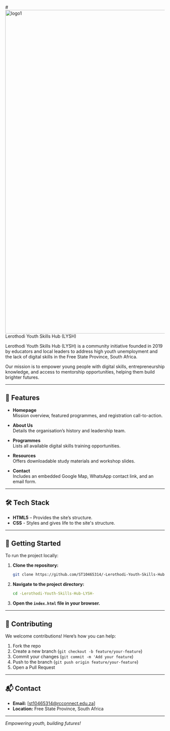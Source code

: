 #<img width="1024" height="1024" alt="logo1" src="https://github.com/user-attachments/assets/812ea805-c6ef-4cdf-bb47-05187df92a3f" />
 Lerothodi Youth Skills Hub (LYSH)

Lerothodi Youth Skills Hub (LYSH) is a community initiative founded in 2019 by educators and local leaders to address high youth unemployment and the lack of digital skills in the Free State Province, South Africa.

Our mission is to empower young people with digital skills, entrepreneurship knowledge, and access to mentorship opportunities, helping them build brighter futures.

---

## 🌟 Features

- **Homepage**  
  Mission overview, featured programmes, and registration call-to-action.

- **About Us**  
  Details the organisation’s history and leadership team.

- **Programmes**  
  Lists all available digital skills training opportunities.

- **Resources**  
  Offers downloadable study materials and workshop slides.

- **Contact**  
  Includes an embedded Google Map, WhatsApp contact link, and an email form.

---

## 🛠️ Tech Stack

- **HTML5** – Provides the site’s structure.
- **CSS** - Styles and gives life to the site's structure.

---

## 🚀 Getting Started

To run the project locally:

1. **Clone the repository:**
   ```bash
   git clone https://github.com/ST10465314/-Lerothodi-Youth-Skills-Hub-LYSH-.git
   ```
2. **Navigate to the project directory:**
   ```bash
   cd -Lerothodi-Youth-Skills-Hub-LYSH-
   ```
3. **Open the `index.html` file in your browser.**

---

## 🤝 Contributing

We welcome contributions! Here’s how you can help:

1. Fork the repo
2. Create a new branch (`git checkout -b feature/your-feature`)
3. Commit your changes (`git commit -m 'Add your feature`)
4. Push to the branch (`git push origin feature/your-feature`)
5. Open a Pull Request

---

## 📬 Contact

- **Email:** [st10465314@rcconnect.edu.za]
- **Location:** Free State Province, South Africa

---

*Empowering youth, building futures!*
